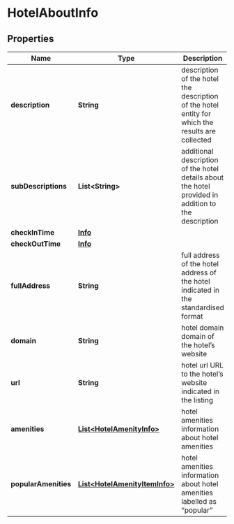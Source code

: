 

# HotelAboutInfo


## Properties

| Name | Type | Description | Notes |
|------------ | ------------- | ------------- | -------------|
|**description** | **String** | description of the hotel the description of the hotel entity for which the results are collected |  [optional] |
|**subDescriptions** | **List&lt;String&gt;** | additional description of the hotel details about the hotel provided in addition to the description |  [optional] |
|**checkInTime** | [**Info**](Info.md) |  |  [optional] |
|**checkOutTime** | [**Info**](Info.md) |  |  [optional] |
|**fullAddress** | **String** | full address of the hotel address of the hotel indicated in the standardised format |  [optional] |
|**domain** | **String** | hotel domain domain of the hotel’s website |  [optional] |
|**url** | **String** | hotel url URL to the hotel’s website indicated in the listing |  [optional] |
|**amenities** | [**List&lt;HotelAmenityInfo&gt;**](HotelAmenityInfo.md) | hotel amenities information about hotel amenities |  [optional] |
|**popularAmenities** | [**List&lt;HotelAmenityItemInfo&gt;**](HotelAmenityItemInfo.md) | hotel amenities information about hotel amenities labelled as “popular” |  [optional] |



